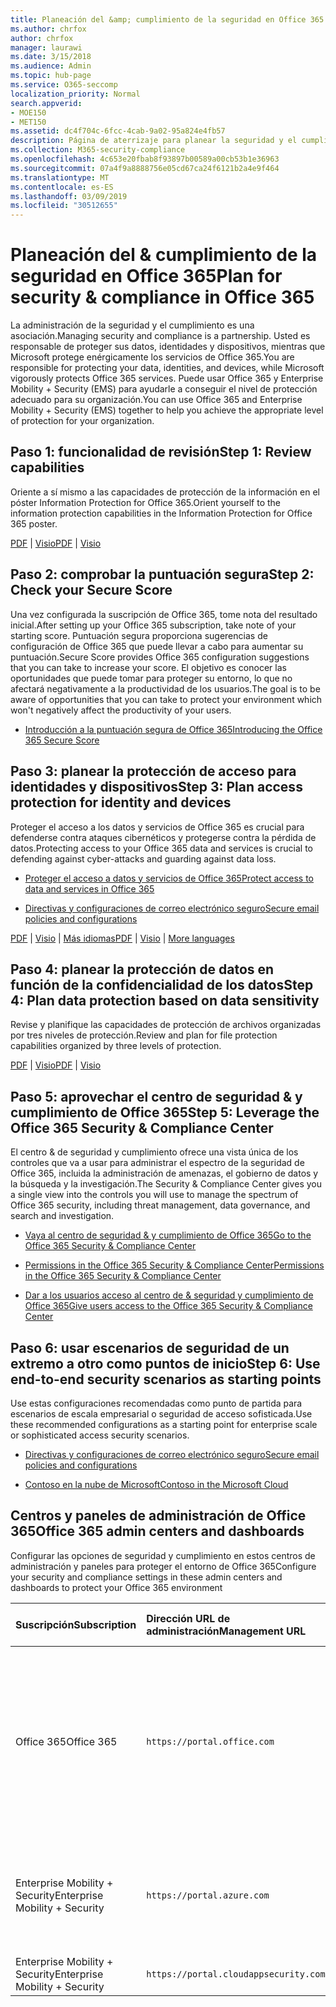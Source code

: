 ```yaml
---
title: Planeación del &amp; cumplimiento de la seguridad en Office 365
ms.author: chrfox
author: chrfox
manager: laurawi
ms.date: 3/15/2018
ms.audience: Admin
ms.topic: hub-page
ms.service: O365-seccomp
localization_priority: Normal
search.appverid:
- MOE150
- MET150
ms.assetid: dc4f704c-6fcc-4cab-9a02-95a824e4fb57
description: Página de aterrizaje para planear la seguridad y el cumplimiento
ms.collection: M365-security-compliance
ms.openlocfilehash: 4c653e20fbab8f93897b00589a00cb53b1e36963
ms.sourcegitcommit: 07a4f9a8888756e05cd67ca24f6121b2a4e9f464
ms.translationtype: MT
ms.contentlocale: es-ES
ms.lasthandoff: 03/09/2019
ms.locfileid: "30512655"
---
```

# <a name="plan-for-security-amp-compliance-in-office-365"></a><span data-ttu-id="19f3f-103">Planeación del &amp; cumplimiento de la seguridad en Office 365</span><span class="sxs-lookup"><span data-stu-id="19f3f-103">Plan for security &amp; compliance in Office 365</span></span>

<span data-ttu-id="19f3f-104">La administración de la seguridad y el cumplimiento es una asociación.</span><span class="sxs-lookup"><span data-stu-id="19f3f-104">Managing security and compliance is a partnership.</span></span> <span data-ttu-id="19f3f-105">Usted es responsable de proteger sus datos, identidades y dispositivos, mientras que Microsoft protege enérgicamente los servicios de Office 365.</span><span class="sxs-lookup"><span data-stu-id="19f3f-105">You are responsible for protecting your data, identities, and devices, while Microsoft vigorously protects Office 365 services.</span></span> <span data-ttu-id="19f3f-106">Puede usar Office 365 y Enterprise Mobility + Security (EMS) para ayudarle a conseguir el nivel de protección adecuado para su organización.</span><span class="sxs-lookup"><span data-stu-id="19f3f-106">You can use Office 365 and Enterprise Mobility + Security (EMS) together to help you achieve the appropriate level of protection for your organization.</span></span>
  
## <a name="step-1-review-capabilities"></a><span data-ttu-id="19f3f-107">Paso 1: funcionalidad de revisión</span><span class="sxs-lookup"><span data-stu-id="19f3f-107">Step 1: Review capabilities</span></span>

<span data-ttu-id="19f3f-108">Oriente a sí mismo a las capacidades de protección de la información en el póster Information Protection for Office 365.</span><span class="sxs-lookup"><span data-stu-id="19f3f-108">Orient yourself to the information protection capabilities in the Information Protection for Office 365 poster.</span></span> 
  
<span data-ttu-id="19f3f-109">[PDF](https://download.microsoft.com/download/2/3/D/23D91386-8349-4F7A-9470-FD5AED861F16/MSFT_cloud_architecture_informationprotection.pdf) | [Visio](https://download.microsoft.com/download/2/3/D/23D91386-8349-4F7A-9470-FD5AED861F16/MSFT_cloud_architecture_informationprotection.vsd)</span><span class="sxs-lookup"><span data-stu-id="19f3f-109">[PDF](https://download.microsoft.com/download/2/3/D/23D91386-8349-4F7A-9470-FD5AED861F16/MSFT_cloud_architecture_informationprotection.pdf) | [Visio](https://download.microsoft.com/download/2/3/D/23D91386-8349-4F7A-9470-FD5AED861F16/MSFT_cloud_architecture_informationprotection.vsd)</span></span>
  
## <a name="step-2-check-your-secure-score"></a><span data-ttu-id="19f3f-110">Paso 2: comprobar la puntuación segura</span><span class="sxs-lookup"><span data-stu-id="19f3f-110">Step 2: Check your Secure Score</span></span>

<span data-ttu-id="19f3f-111">Una vez configurada la suscripción de Office 365, tome nota del resultado inicial.</span><span class="sxs-lookup"><span data-stu-id="19f3f-111">After setting up your Office 365 subscription, take note of your starting score.</span></span> <span data-ttu-id="19f3f-112">Puntuación segura proporciona sugerencias de configuración de Office 365 que puede llevar a cabo para aumentar su puntuación.</span><span class="sxs-lookup"><span data-stu-id="19f3f-112">Secure Score provides Office 365 configuration suggestions that you can take to increase your score.</span></span> <span data-ttu-id="19f3f-113">El objetivo es conocer las oportunidades que puede tomar para proteger su entorno, lo que no afectará negativamente a la productividad de los usuarios.</span><span class="sxs-lookup"><span data-stu-id="19f3f-113">The goal is to be aware of opportunities that you can take to protect your environment which won't negatively affect the productivity of your users.</span></span>
  
- [<span data-ttu-id="19f3f-114">Introducción a la puntuación segura de Office 365</span><span class="sxs-lookup"><span data-stu-id="19f3f-114">Introducing the Office 365 Secure Score</span></span>](office-365-secure-score.md)
    
## <a name="step-3-plan-access-protection-for-identity-and-devices"></a><span data-ttu-id="19f3f-115">Paso 3: planear la protección de acceso para identidades y dispositivos</span><span class="sxs-lookup"><span data-stu-id="19f3f-115">Step 3: Plan access protection for identity and devices</span></span>

<span data-ttu-id="19f3f-116">Proteger el acceso a los datos y servicios de Office 365 es crucial para defenderse contra ataques cibernéticos y protegerse contra la pérdida de datos.</span><span class="sxs-lookup"><span data-stu-id="19f3f-116">Protecting access to your Office 365 data and services is crucial to defending against cyber-attacks and guarding against data loss.</span></span>
  
- [<span data-ttu-id="19f3f-117">Proteger el acceso a datos y servicios de Office 365</span><span class="sxs-lookup"><span data-stu-id="19f3f-117">Protect access to data and services in Office 365</span></span>](protect-access-to-data-and-services.md)
    
- [<span data-ttu-id="19f3f-118">Directivas y configuraciones de correo electrónico seguro</span><span class="sxs-lookup"><span data-stu-id="19f3f-118">Secure email policies and configurations</span></span>](https://docs.microsoft.com/microsoft-365/enterprise/secure-email-recommended-policies)
    
<span data-ttu-id="19f3f-119">[PDF](https://go.microsoft.com/fwlink/p/?linkid=841656) | [Visio](https://go.microsoft.com/fwlink/p/?linkid=841657) | [Más idiomas](https://www.microsoft.com/download/details.aspx?id=55032)</span><span class="sxs-lookup"><span data-stu-id="19f3f-119">[PDF](https://go.microsoft.com/fwlink/p/?linkid=841656) | [Visio](https://go.microsoft.com/fwlink/p/?linkid=841657) | [More languages](https://www.microsoft.com/download/details.aspx?id=55032)</span></span>
  
## <a name="step-4-plan-data-protection-based-on-data-sensitivity"></a><span data-ttu-id="19f3f-120">Paso 4: planear la protección de datos en función de la confidencialidad de los datos</span><span class="sxs-lookup"><span data-stu-id="19f3f-120">Step 4: Plan data protection based on data sensitivity</span></span>

<span data-ttu-id="19f3f-121">Revise y planifique las capacidades de protección de archivos organizadas por tres niveles de protección.</span><span class="sxs-lookup"><span data-stu-id="19f3f-121">Review and plan for file protection capabilities organized by three levels of protection.</span></span>
  
<span data-ttu-id="19f3f-122">[PDF](http://download.microsoft.com/download/7/8/9/789645A5-BD10-4541-BC33-F8D1EFF5E911/MSFT_cloud_architecture_O365%20file%20protection.pdf) | [Visio](http://download.microsoft.com/download/7/8/9/789645A5-BD10-4541-BC33-F8D1EFF5E911/MSFT_cloud_architecture_O365%20file%20protection.vsdx)</span><span class="sxs-lookup"><span data-stu-id="19f3f-122">[PDF](http://download.microsoft.com/download/7/8/9/789645A5-BD10-4541-BC33-F8D1EFF5E911/MSFT_cloud_architecture_O365%20file%20protection.pdf) | [Visio](http://download.microsoft.com/download/7/8/9/789645A5-BD10-4541-BC33-F8D1EFF5E911/MSFT_cloud_architecture_O365%20file%20protection.vsdx)</span></span>
  
## <a name="step-5-leverage-the-office-365-security-amp-compliance-center"></a><span data-ttu-id="19f3f-123">Paso 5: aprovechar el centro de seguridad &amp; y cumplimiento de Office 365</span><span class="sxs-lookup"><span data-stu-id="19f3f-123">Step 5: Leverage the Office 365 Security &amp; Compliance Center</span></span>

<span data-ttu-id="19f3f-124">El centro &amp; de seguridad y cumplimiento ofrece una vista única de los controles que va a usar para administrar el espectro de la seguridad de Office 365, incluida la administración de amenazas, el gobierno de datos y la búsqueda y la investigación.</span><span class="sxs-lookup"><span data-stu-id="19f3f-124">The Security &amp; Compliance Center gives you a single view into the controls you will use to manage the spectrum of Office 365 security, including threat management, data governance, and search and investigation.</span></span> 
  
- [<span data-ttu-id="19f3f-125">Vaya al centro de seguridad &amp; y cumplimiento de Office 365</span><span class="sxs-lookup"><span data-stu-id="19f3f-125">Go to the Office 365 Security &amp; Compliance Center</span></span>](go-to-the-securitycompliance-center.md)
    
- [<span data-ttu-id="19f3f-126">Permissions in the Office 365 Security &amp; Compliance Center</span><span class="sxs-lookup"><span data-stu-id="19f3f-126">Permissions in the Office 365 Security &amp; Compliance Center</span></span>](permissions-in-the-security-and-compliance-center.md)
    
- [<span data-ttu-id="19f3f-127">Dar a los usuarios acceso al centro de &amp; seguridad y cumplimiento de Office 365</span><span class="sxs-lookup"><span data-stu-id="19f3f-127">Give users access to the Office 365 Security &amp; Compliance Center</span></span>](grant-access-to-the-security-and-compliance-center.md)
    
## <a name="step-6-use-end-to-end-security-scenarios-as-starting-points"></a><span data-ttu-id="19f3f-128">Paso 6: usar escenarios de seguridad de un extremo a otro como puntos de inicio</span><span class="sxs-lookup"><span data-stu-id="19f3f-128">Step 6: Use end-to-end security scenarios as starting points</span></span>

<span data-ttu-id="19f3f-129">Use estas configuraciones recomendadas como punto de partida para escenarios de escala empresarial o seguridad de acceso sofisticada.</span><span class="sxs-lookup"><span data-stu-id="19f3f-129">Use these recommended configurations as a starting point for enterprise scale or sophisticated access security scenarios.</span></span>
  
- [<span data-ttu-id="19f3f-130">Directivas y configuraciones de correo electrónico seguro</span><span class="sxs-lookup"><span data-stu-id="19f3f-130">Secure email policies and configurations</span></span>](https://docs.microsoft.com/microsoft-365/enterprise/secure-email-recommended-policies)
    
- [<span data-ttu-id="19f3f-131">Contoso en la nube de Microsoft</span><span class="sxs-lookup"><span data-stu-id="19f3f-131">Contoso in the Microsoft Cloud</span></span>](http://aka.ms/cloudarchcontoso)
    
## <a name="office-365-admin-centers-and-dashboards"></a><span data-ttu-id="19f3f-132">Centros y paneles de administración de Office 365</span><span class="sxs-lookup"><span data-stu-id="19f3f-132">Office 365 admin centers and dashboards</span></span>

<span data-ttu-id="19f3f-133">Configurar las opciones de seguridad y cumplimiento en estos centros de administración y paneles para proteger el entorno de Office 365</span><span class="sxs-lookup"><span data-stu-id="19f3f-133">Configure your security and compliance settings in these admin centers and dashboards to protect your Office 365 environment</span></span>
  
|<span data-ttu-id="19f3f-134">**Suscripción**</span><span class="sxs-lookup"><span data-stu-id="19f3f-134">**Subscription**</span></span>|<span data-ttu-id="19f3f-135">**Dirección URL de administración**</span><span class="sxs-lookup"><span data-stu-id="19f3f-135">**Management URL**</span></span>|<span data-ttu-id="19f3f-136">**Paneles y centros de administración**</span><span class="sxs-lookup"><span data-stu-id="19f3f-136">**Dashboards and admin centers**</span></span>|
|:-----|:-----|:-----|
|<span data-ttu-id="19f3f-137">Office 365</span><span class="sxs-lookup"><span data-stu-id="19f3f-137">Office 365</span></span>  <br/> |`https://portal.office.com`  <br/> | <span data-ttu-id="19f3f-138">Centro de administración de Office 365</span><span class="sxs-lookup"><span data-stu-id="19f3f-138">Office 365 admin center</span></span>  <br/>  <span data-ttu-id="19f3f-139">Security &amp; Compliance Center</span><span class="sxs-lookup"><span data-stu-id="19f3f-139">Security &amp; Compliance Center</span></span>  <br/>  <span data-ttu-id="19f3f-140">Centro de administración de Exchange</span><span class="sxs-lookup"><span data-stu-id="19f3f-140">Exchange admin center</span></span>  <br/>  <span data-ttu-id="19f3f-141">Centro de administración de SharePoint y centro de administración de OneDrive para la empresa</span><span class="sxs-lookup"><span data-stu-id="19f3f-141">SharePoint admin center and OneDrive for Business admin center</span></span>  <br/> |
|<span data-ttu-id="19f3f-142">Enterprise Mobility + Security</span><span class="sxs-lookup"><span data-stu-id="19f3f-142">Enterprise Mobility + Security</span></span>  <br/> |`https://portal.azure.com`  <br/> | <span data-ttu-id="19f3f-143">Azure Active Directory</span><span class="sxs-lookup"><span data-stu-id="19f3f-143">Azure Active Directory</span></span>  <br/>  <span data-ttu-id="19f3f-144">Administración de aplicaciones móviles de Microsoft</span><span class="sxs-lookup"><span data-stu-id="19f3f-144">Microsoft Mobile Application Management</span></span>  <br/>  <span data-ttu-id="19f3f-145">Microsoft Intune</span><span class="sxs-lookup"><span data-stu-id="19f3f-145">Microsoft Intune</span></span>  <br/> |
|<span data-ttu-id="19f3f-146">Enterprise Mobility + Security</span><span class="sxs-lookup"><span data-stu-id="19f3f-146">Enterprise Mobility + Security</span></span>  <br/> |`https://portal.cloudappsecurity.com`  <br/> | <span data-ttu-id="19f3f-147">Cloud App Security</span><span class="sxs-lookup"><span data-stu-id="19f3f-147">Cloud App Security</span></span>  <br/> |
   

